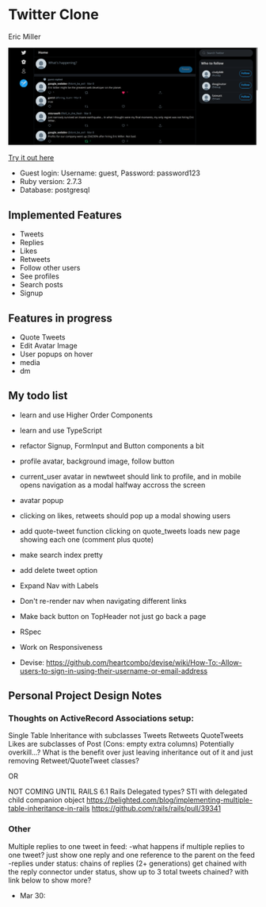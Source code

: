# Twitter Clone

Eric Miller

![Twitter Clone Screenshot](./app/assets/images/twitter.png)

[Try it out here](https://twitter-clone-ericmiller.herokuapp.com/)

- Guest login: Username: guest, Password: password123
- Ruby version: 2.7.3
- Database: postgresql

## Implemented Features

- Tweets
- Replies
- Likes
- Retweets
- Follow other users
- See profiles
- Search posts
- Signup

## Features in progress

- Quote Tweets
- Edit Avatar Image
- User popups on hover
- media
- dm

## My todo list

- learn and use Higher Order Components

- learn and use TypeScript

- refactor Signup, FormInput and Button components a bit

- profile avatar, background image, follow button

- current_user avatar in newtweet should link to profile, and in mobile opens navigation as a modal halfway accross the screen

- avatar popup

- clicking on likes, retweets should pop up a modal showing users

- add quote-tweet function
  clicking on quote_tweets loads new page showing each one (comment plus quote)

- make search index pretty

- add delete tweet option

- Expand Nav with Labels

- Don't re-render nav when navigating different links

- Make back button on TopHeader not just go back a page

- RSpec

- Work on Responsiveness

- Devise: https://github.com/heartcombo/devise/wiki/How-To:-Allow-users-to-sign-in-using-their-username-or-email-address

## Personal Project Design Notes

### Thoughts on ActiveRecord Associations setup:

Single Table Inheritance with subclasses
Tweets Retweets QuoteTweets Likes are subclasses of Post
(Cons: empty extra columns)
Potentially overkill...?
What is the benefit over just leaving inheritance out of it and just removing Retweet/QuoteTweet classes?

OR

NOT COMING UNTIL RAILS 6.1
Rails Delegated types? STI with delegated child companion object
https://belighted.com/blog/implementing-multiple-table-inheritance-in-rails
https://github.com/rails/rails/pull/39341

### Other

Multiple replies to one tweet in feed:
-what happens if multiple replies to one tweet? just show one reply and one reference to the parent on the feed
-replies under status: chains of replies (2+ generations) get chained with the reply connector under status, show up to 3 total tweets chained? with link below to show more?

- Mar 30:
